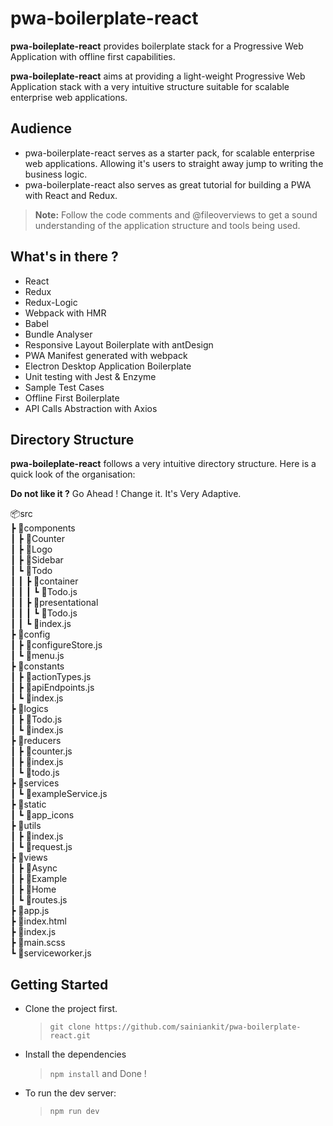 # pwa-boilerplate-react

**pwa-boileplate-react** provides boilerplate stack for a Progressive Web Application with offline first capabilities.

**pwa-boileplate-react** aims at providing a light-weight Progressive Web Application stack with a very intuitive structure suitable for scalable enterprise web applications.

## Audience

- pwa-boilerplate-react serves as a starter pack, for scalable enterprise web applications. Allowing it's users to straight away jump to writing the business logic.
- pwa-boilerplate-react also serves as great tutorial for building a PWA with React and Redux.
> **Note:** Follow the code comments and @fileoverviews to get a sound understanding of the application structure and tools being used.

## What's in there ? 

- React
- Redux
- Redux-Logic
- Webpack with HMR
- Babel
- Bundle Analyser
- Responsive Layout Boilerplate with antDesign
- PWA Manifest generated with webpack
- Electron Desktop Application Boilerplate
- Unit testing with Jest & Enzyme
- Sample Test Cases
- Offline First Boilerplate
- API Calls Abstraction with Axios

## Directory Structure

**pwa-boileplate-react** follows a very intuitive directory structure. Here is a quick look of the organisation:

**Do not like it ?** Go Ahead ! Change it. It's Very Adaptive.

📦src  
 ┣ 📂components  
 ┃ ┣ 📂Counter  
 ┃ ┣ 📂Logo  
 ┃ ┣ 📂Sidebar  
 ┃ ┗ 📂Todo  
 ┃ ┃ ┣ 📂container  
 ┃ ┃ ┃ ┗ 📜Todo.js  
 ┃ ┃ ┣ 📂presentational  
 ┃ ┃ ┃ ┗ 📜Todo.js  
 ┃ ┃ ┗ 📜index.js  
 ┣ 📂config  
 ┃ ┣ 📜configureStore.js  
 ┃ ┗ 📜menu.js  
 ┣ 📂constants  
 ┃ ┣ 📜actionTypes.js  
 ┃ ┣ 📜apiEndpoints.js  
 ┃ ┗ 📜index.js  
 ┣ 📂logics  
 ┃ ┣ 📜Todo.js  
 ┃ ┗ 📜index.js  
 ┣ 📂reducers  
 ┃ ┣ 📜counter.js  
 ┃ ┣ 📜index.js  
 ┃ ┗ 📜todo.js  
 ┣ 📂services  
 ┃ ┗ 📜exampleService.js  
 ┣ 📂static  
 ┃ ┗ 📂app_icons  
 ┣ 📂utils  
 ┃ ┣ 📜index.js  
 ┃ ┗ 📜request.js  
 ┣ 📂views  
 ┃ ┣ 📂Async  
 ┃ ┣ 📂Example  
 ┃ ┣ 📂Home  
 ┃ ┗ 📜routes.js  
 ┣ 📜app.js  
 ┣ 📜index.html  
 ┣ 📜index.js  
 ┣ 📜main.scss  
 ┗ 📜serviceworker.js

## Getting Started

- Clone the project first.
	> `git clone https://github.com/sainiankit/pwa-boilerplate-react.git`
- Install the dependencies
	> `npm install` and Done !
- To run the dev server:
	> `npm run dev`